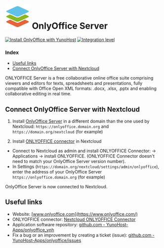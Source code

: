 # <img src="/images/OnlyOffice_logo.png" height="80px" alt="OnlyOffice Logo"> OnlyOffice Server

[![Install OnlyOffice with YunoHost](https://install-app.yunohost.org/install-with-yunohost.png)](https://install-app.yunohost.org/?app=onlyoffice) [![Integration level](https://dash.yunohost.org/integration/onlyoffice.svg)](https://dash.yunohost.org/appci/app/onlyoffice)

### Index

- [Useful links](#useful-links)
- [Connect OnlyOffice Server with Nextcloud](#Connect-OnlyOffice-Server-with-Nextcloud)  

ONLYOFFICE Server is a free collaborative online office suite comprising viewers and editors for texts, spreadsheets and presentations, fully compatible with Office Open XML formats: .docx, .xlsx, .pptx and enabling collaborative editing in real time.

## Connect OnlyOffice Server with Nextcloud

1. Install [OnlyOffice Server](https://github.com/YunoHost-Apps/onlyoffice_ynh) in a different domain than the one used by Nextcloud: `https://onlyoffice.domain.org` and `https://domain.org/nextcloud` (for example)

2. Install [ONLYOFFICE connector](https://apps.nextcloud.com/apps/onlyoffice) in Nextcloud
- Connect to Nextcloud as admin and install ONLYOFFICE Connector: -> Applications -> install ONLYOFFICE. (ONLYOFFICE Connector doesn't need to match your OnlyOffice Server version number).
- In Settings (`https://domain.org/nextcloud/settings/admin/onlyoffice`), enter the address of your OnlyOffice Server `https://onlyoffice.domain.org` (for example)

OnlyOffice Server is now connected to Nextcloud.

## Useful links

+ Website: [www.onlyoffice.com](https://www.onlyoffice.com/)
+ ONLYOFFICE connector: [Nextcloud ONLYOFFICE Connector](https://apps.nextcloud.com/apps/onlyoffice)
+ Application software repository: [github.com - YunoHost-Apps/onlyoffice_ynh](https://github.com/YunoHost-Apps/onlyoffice_ynh)
+ Fix a bug or an improvement by creating a ticket (issue): [github.com - YunoHost-Apps/onlyoffice/issues](https://github.com/YunoHost-Apps/onlyoffice_ynh/issues)

